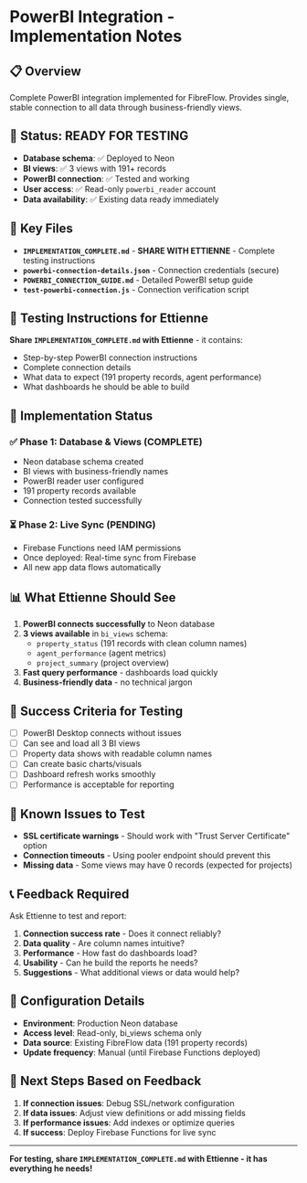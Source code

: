 # PowerBI Integration - Implementation Notes

## 📋 Overview
Complete PowerBI integration implemented for FibreFlow. Provides single, stable connection to all data through business-friendly views.

## 🎯 Status: READY FOR TESTING
- **Database schema**: ✅ Deployed to Neon
- **BI views**: ✅ 3 views with 191+ records
- **PowerBI connection**: ✅ Tested and working
- **User access**: ✅ Read-only `powerbi_reader` account
- **Data availability**: ✅ Existing data ready immediately

## 📁 Key Files
- **`IMPLEMENTATION_COMPLETE.md`** - **SHARE WITH ETTIENNE** - Complete testing instructions
- **`powerbi-connection-details.json`** - Connection credentials (secure)
- **`POWERBI_CONNECTION_GUIDE.md`** - Detailed PowerBI setup guide
- **`test-powerbi-connection.js`** - Connection verification script

## 🧪 Testing Instructions for Ettienne
**Share `IMPLEMENTATION_COMPLETE.md` with Ettienne** - it contains:
- Step-by-step PowerBI connection instructions
- Complete connection details
- What data to expect (191 property records, agent performance)
- What dashboards he should be able to build

## 🔄 Implementation Status

### ✅ Phase 1: Database & Views (COMPLETE)
- Neon database schema created
- BI views with business-friendly names
- PowerBI reader user configured
- 191 property records available
- Connection tested successfully

### ⏳ Phase 2: Live Sync (PENDING)
- Firebase Functions need IAM permissions
- Once deployed: Real-time sync from Firebase
- All new app data flows automatically

## 📊 What Ettienne Should See
1. **PowerBI connects successfully** to Neon database
2. **3 views available** in `bi_views` schema:
   - `property_status` (191 records with clean column names)
   - `agent_performance` (agent metrics)
   - `project_summary` (project overview)
3. **Fast query performance** - dashboards load quickly
4. **Business-friendly data** - no technical jargon

## 🎯 Success Criteria for Testing
- [ ] PowerBI Desktop connects without issues
- [ ] Can see and load all 3 BI views
- [ ] Property data shows with readable column names
- [ ] Can create basic charts/visuals
- [ ] Dashboard refresh works smoothly
- [ ] Performance is acceptable for reporting

## 🐛 Known Issues to Test
- **SSL certificate warnings** - Should work with "Trust Server Certificate" option
- **Connection timeouts** - Using pooler endpoint should prevent this
- **Missing data** - Some views may have 0 records (expected for projects)

## 📞 Feedback Required
Ask Ettienne to test and report:
1. **Connection success rate** - Does it connect reliably?
2. **Data quality** - Are column names intuitive?
3. **Performance** - How fast do dashboards load?
4. **Usability** - Can he build the reports he needs?
5. **Suggestions** - What additional views or data would help?

## 🔧 Configuration Details
- **Environment**: Production Neon database
- **Access level**: Read-only, bi_views schema only
- **Data source**: Existing FibreFlow data (191 property records)
- **Update frequency**: Manual (until Firebase Functions deployed)

## 📝 Next Steps Based on Feedback
1. **If connection issues**: Debug SSL/network configuration
2. **If data issues**: Adjust view definitions or add missing fields
3. **If performance issues**: Add indexes or optimize queries
4. **If success**: Deploy Firebase Functions for live sync

---

**For testing, share `IMPLEMENTATION_COMPLETE.md` with Ettienne - it has everything he needs!**